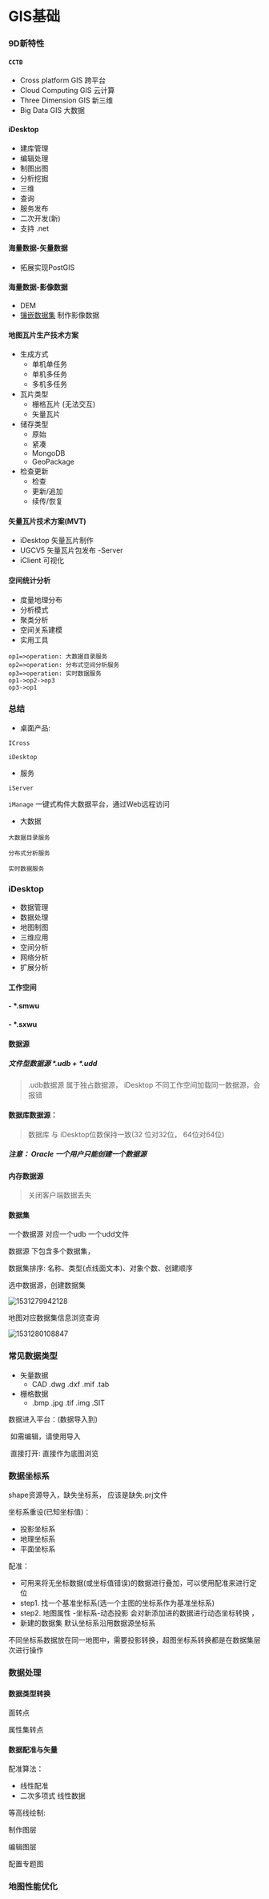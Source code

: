 # GIS基础

### 9D新特性

#### `CCTB`

- Cross platform GIS  跨平台
- Cloud Computing GIS  云计算
- Three Dimension GIS  新三维
- Big Data GIS  大数据  

#### iDesktop

- 建库管理
- 编辑处理
- 制图出图
- 分析挖掘
- 三维
- 查询
- 服务发布
- 二次开发(新)
- 支持 .net



#### 海量数据-矢量数据

- 拓展实现PostGIS

#### 海量数据-影像数据

- DEM
- [镶嵌数据集](https://mp.weixin.qq.com/s/0ztpIpgqF7Id2Fhd4iZ7QA)  制作影像数据 

#### 地图瓦片生产技术方案

- 生成方式
  - 单机单任务
  - 单机多任务
  - 多机多任务
- 瓦片类型
  - 栅格瓦片 (无法交互)
  - 矢量瓦片
- 储存类型
  - 原始
  - 紧凑
  - MongoDB
  - GeoPackage
- 检查更新
  - 检查
  - 更新/追加
  - 续传/恢复

#### 矢量瓦片技术方案(MVT)

- iDesktop 矢量瓦片制作
- UGCV5 矢量瓦片包发布 -Server
- iClient 可视化

#### 空间统计分析

- 度量地理分布
- 分析模式
- 聚类分析
- 空间关系建模
- 实用工具



```flow
op1=>operation: 大数据目录服务
op2=>operation: 分布式空间分析服务
op3=>operation: 实时数据服务
op1->op2->op3
op3->op1
```



### 总结

- 桌面产品:

`ICross `

`iDesktop`

- 服务

`iServer` 

`iManage`  一键式构件大数据平台，通过Web远程访问

- 大数据

`大数据目录服务` 

`分布式分析服务`

`实时数据服务`







### iDesktop

- 数据管理
- 数据处理
- 地图制图
- 三维应用
- 空间分析
- 网络分析
- 扩展分析



#### 工作空间  

#### - *.smwu

#### - *.sxwu

#### 数据源 

##### 文件型数据源 *.udb + *.udd

> .udb数据源 属于独占数据源， iDesktop 不同工作空间加载同一数据源，会报错



#### 数据库数据源：

> 数据库 与 iDesktop位数保持一致(32 位对32位， 64位对64位)

##### 注意： Oracle 一个用户只能创建一个数据源



#### 内存数据源

> 关闭客户端数据丢失



#### 数据集

一个数据源 对应一个udb 一个udd文件

数据源 下包含多个数据集， 

数据集排序: 名称、类型(点线面文本)、对象个数、创建顺序

选中数据源，创建数据集

![1531279942128](C:\Users\LENOVO\AppData\Local\Temp\1531279942128.png)



地图对应数据集信息浏览查询

![1531280108847](C:\Users\LENOVO\AppData\Local\Temp\1531280108847.png)





### 常见数据类型

- 矢量数据
  - CAD .dwg .dxf .mif .tab
- 栅格数据
  - .bmp .jpg .tif .img .SIT

数据进入平台：(数据导入到)

​	如需编辑，请使用导入

​	直接打开: 直接作为底图浏览



### 数据坐标系

shape资源导入，缺失坐标系， 应该是缺失.prj文件

坐标系重设(已知坐标值)：

- 投影坐标系
- 地理坐标系
- 平面坐标系

配准：

- 可用来将无坐标数据(或坐标值错误)的数据进行叠加，可以使用配准来进行定位
- step1. 找一个基准坐标系(选一个主图的坐标系作为基准坐标系)
- step2. 地图属性 -坐标系-动态投影 会对新添加进的数据进行动态坐标转换 ，
- 新建的数据集 默认坐标系沿用数据源坐标系



不同坐标系数据放在同一地图中，需要投影转换，超图坐标系转换都是在数据集层次进行操作



### 数据处理

#### 数据类型转换

面转点

属性集转点

#### 数据配准与矢量

配准算法：

- 线性配准
- 二次多项式 线性数据

等高线绘制:



制作图层

编辑图层

配置专题图



### 地图性能优化



